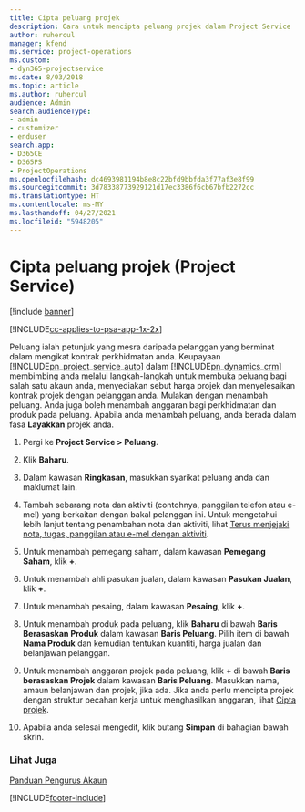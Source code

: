 ```yaml
---
title: Cipta peluang projek
description: Cara untuk mencipta peluang projek dalam Project Service
author: ruhercul
manager: kfend
ms.service: project-operations
ms.custom:
- dyn365-projectservice
ms.date: 8/03/2018
ms.topic: article
ms.author: ruhercul
audience: Admin
search.audienceType:
- admin
- customizer
- enduser
search.app:
- D365CE
- D365PS
- ProjectOperations
ms.openlocfilehash: dc4693981194b8e8c22bfd9bbfda3f77af3e8f99
ms.sourcegitcommit: 3d78338773929121d17ec3386f6cb67bfb2272cc
ms.translationtype: HT
ms.contentlocale: ms-MY
ms.lasthandoff: 04/27/2021
ms.locfileid: "5948205"
---
```

# <a name="create-a-project-opportunity-project-service"></a>Cipta peluang projek (Project Service)

[!include [banner](../includes/psa-now-project-operations.md)]

[!INCLUDE[cc-applies-to-psa-app-1x-2x](../includes/cc-applies-to-psa-app-1x-2x.md)]

Peluang ialah petunjuk yang mesra daripada pelanggan yang berminat dalam mengikat kontrak perkhidmatan anda. Keupayaan [!INCLUDE[pn_project_service_auto](../includes/pn-project-service-auto.md)] dalam [!INCLUDE[pn_dynamics_crm](../includes/pn-dynamics-crm.md)] membimbing anda melalui langkah-langkah untuk membuka peluang bagi salah satu akaun anda, menyediakan sebut harga projek dan menyelesaikan kontrak projek dengan pelanggan anda. Mulakan dengan menambah peluang. Anda juga boleh menambah anggaran bagi perkhidmatan dan produk pada peluang. Apabila anda menambah peluang, anda berada dalam fasa **Layakkan** projek anda.  
  
1.  Pergi ke **Project Service > Peluang**.  
  
2.  Klik **Baharu**.  
  
3.  Dalam kawasan **Ringkasan**, masukkan syarikat peluang anda dan maklumat lain.  
  
4.  Tambah sebarang nota dan aktiviti (contohnya, panggilan telefon atau e-mel) yang berkaitan dengan bakal pelanggan ini. Untuk mengetahui lebih lanjut tentang penambahan nota dan aktiviti, lihat [Terus menjejaki nota, tugas, panggilan atau e-mel dengan aktiviti](/dynamics365/customerengagement/on-premises/basics/work-with-activities).  
  
5.  Untuk menambah pemegang saham, dalam kawasan **Pemegang Saham**, klik **+**.  
  
6.  Untuk menambah ahli pasukan jualan, dalam kawasan **Pasukan Jualan**, klik **+**.  
  
7.  Untuk menambah pesaing, dalam kawasan **Pesaing**, klik **+**.  
  
8.  Untuk menambah produk pada peluang, klik **Baharu** di bawah **Baris Berasaskan Produk** dalam kawasan **Baris Peluang**. Pilih item di bawah **Nama Produk** dan kemudian tentukan kuantiti, harga jualan dan belanjawan pelanggan.  
  
9. Untuk menambah anggaran projek pada peluang, klik **+** di bawah **Baris berasaskan Projek** dalam kawasan **Baris Peluang**. Masukkan nama, amaun belanjawan dan projek, jika ada. Jika anda perlu mencipta projek dengan struktur pecahan kerja untuk menghasilkan anggaran, lihat [Cipta projek](../psa/create-project.md).  
  
10. Apabila anda selesai mengedit, klik butang **Simpan** di bahagian bawah skrin.  
  
### <a name="see-also"></a>Lihat Juga  
 [Panduan Pengurus Akaun](../psa/account-manager-guide.md)


[!INCLUDE[footer-include](../includes/footer-banner.md)]